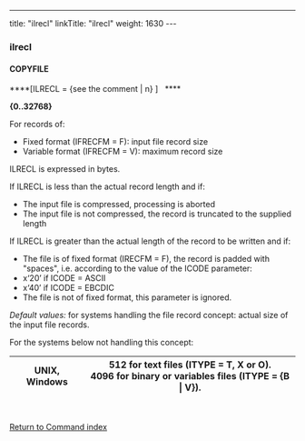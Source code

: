 ---
title: "ilrecl"
linkTitle: "ilrecl"
weight: 1630
---<span id="ilrecl"></span>

### ilrecl

#### COPYFILE

****[ILRECL = {see the comment
&#124; n} ]   ****

****{0..32768}****

For records of:

* Fixed format (IFRECFM = F): input file record
    size
* Variable format (IFRECFM = V): maximum record
    size

ILRECL is expressed in bytes.

If ILRECL is less than the actual record length and if:

* The input file is compressed, processing is aborted
* The input file is not compressed, the record is
    truncated to the supplied length

If ILRECL is greater than the actual length of the record to be written
and if:

* The file is of fixed format (IRECFM = F), the
    record is padded with "spaces", i.e. according to the value
    of the ICODE parameter:
* x‘20’ if ICODE = ASCII
* x‘40’ if ICODE = EBCDIC
* The file is not of fixed format, this parameter
    is ignored.

*Default values:* for systems handling
the file record concept: actual size of the input file records.

For the systems below not handling this concept:


| **UNIX, Windows** | 512 for text files (ITYPE = T, X or O).<br /> 4096 for binary or variables files (ITYPE = {B &#124; V}). |
| --- | --- |


 

[Return to Command index](../../)
